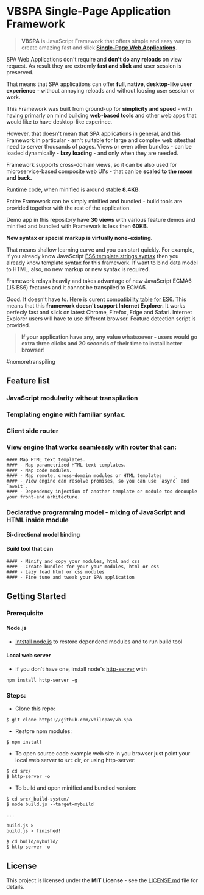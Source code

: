 # VBSPA Single-Page Application Framework

> **VBSPA** is JavaScript Framework that offers simple and easy way to create amazing fast and slick [**Single-Page Web Applications**](https://en.wikipedia.org/wiki/Single-page_application).

SPA Web Applications don't require and **don't do any reloads** on view request. As result they are extremly **fast and slick** and user session is preserved. 

That means that SPA applications can offer **full, native, desktop-like user experience** - without annoying reloads and without loosing user session or work.

This Framework was built from ground-up for **simplicity and speed** - with having primarly on mind building **web-based tools** and other web apps that would like to have desktop-like experince.

However, that doesn't mean that SPA applications in general, and this Framework in particular - arn't suitable for large and complex web sitesthat need to server thousands of pages. Views or even other bundles - can be loaded dynamically - **lazy loading** - and only when they are needed. 

Framework supports cross-domain views, so it can be also used for microservice-based composite web UI's  - that can be **scaled to the moon and back.**

Runtime code, when minified is around stable **8.4KB**. 

Entire Framework can be simply minified and bundled - build tools are provided together with the rest of the application. 

Demo app in this repository have **30 views** with various feature demos and minified and bundled with Framework is less then **60KB**.

**New syntax or special markup is virtually none-existing.** 

That means shallow learning curve and you can start quickly. For example, if you already know JavaScript [ES6 template strings syntax](https://developer.mozilla.org/en-US/docs/Web/JavaScript/Reference/Template_literals) then you already know template syntax for this framework. If want to bind data model to HTML, also, no new markup or new syntax is required. 

Framework relays heavily and takes advantage of new JavaScript ECMA6 (JS ES6) features and it cannot be transpiled to ECMA5. 

Good. 
It doesn't have to. 
Here is curent [compatibility table for ES6](https://kangax.github.io/compat-table/es6/). This means that this **framework doesn't support Internet Explorer.** It works perfecly fast and slick on latest Chrome, Firefox, Edge and Safari. Internet Explorer users will have to use different browser. Feature detection script is provided.

> **If your application have any, any value whatsoever - users would go extra three clicks and 20 seconds of their time to install better browser!**  

#nomoretranspiling


## Feature list

### JavaScript modularity without transpilation

### Templating engine with familiar syntax. 

### Client side router 

###  View engine that works seamlessly with router that can:

    #### Map HTML text templates.
    #### - Map parametrized HTML text templates.
    #### - Map code modules.
    #### - Map remote, cross-domain modules or HTML templates    .
    #### - View engine can resolve promises, so you can use `async` and `await`.
    #### - Dependency injection of another template or module too decouple your front-end arhitecture.

### Declarative programming model - mixing of JavaScript and HTML inside module

#### Bi-directional model binding

#### Build tool that can

    #### - Minify and copy your modules, html and css
    #### - Create bundles for your your modules, html or css
    #### - Lazy load html or css modules
    #### - Fine tune and tweak your SPA application


## Getting Started

### Prerequisite

#### Node.js

- [Intstall node.js](https://nodejs.org/en/download/) to restore dependend modules and to run build tool

#### Local web server

- If you don't have one, install node's [http-server](https://www.npmjs.com/package/http-server) with
```
npm install http-server -g
```

### Steps:

- Clone this repo:

```
$ git clone https://github.com/vbilopav/vb-spa
```

- Restore npm modules:

```
$ npm install
```

- To open source code example web site in you browser just point your local web server to
`src` dir, or using http-server:

```
$ cd src/
$ http-server -o
```

- To build and open minified and bundled version:
```
$ cd src/_build-system/
$ node build.js --target=mybuild

...

build.js >
build.js > finished!

$ cd build/mybuild/
$ http-server -o
```

## License

This project is licensed under the **MIT License** - see the [LICENSE.md](LICENSE.md) file for details.
